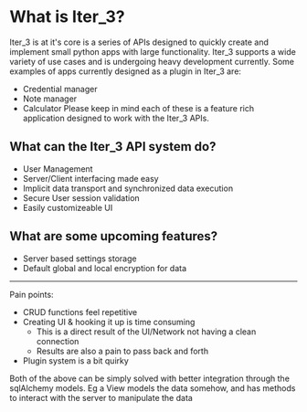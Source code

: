 # What is Iter_3?
Iter_3 is at it's core is a series of APIs designed to quickly create and implement small python apps with large functionality. Iter_3 supports a wide variety of use cases and is undergoing heavy development currently. Some examples of apps currently designed as a plugin in Iter_3 are:
* Credential manager
* Note manager
* Calculator
Please keep in mind each of these is a feature rich application designed to work with the Iter_3 APIs.
## What can the Iter_3 API system do?

* User Management
* Server/Client interfacing made easy
* Implicit data transport and synchronized data execution
* Secure User session validation
* Easily customizeable UI

## What are some upcoming features?

* Server based settings storage
* Default global and local encryption for data


--------------------------
Pain points:
 - CRUD functions feel repetitive
 - Creating UI & hooking it up is time consuming
   - This is a direct result of the UI/Network not having a clean connection
   - Results are also a pain to pass back and forth
 - Plugin system is a bit quirky


Both of the above can be simply solved with better integration through the
sqlAlchemy models. Eg a View models the data somehow, and has methods to interact with
the server to manipulate the data
